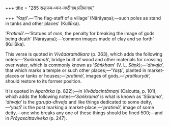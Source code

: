 +++
title = "285 सङ्क्रम-ध्वज-यष्टीनाम् प्रतिमानाम्"

+++
‘*Yaṣṭi*’.—‘The flag-staff of a village’ (Nārāyaṇa);—such poles as stand
in tanks and other places’ (Kullūka).

‘*Pratimā*’.—‘Statues of *men*, the penalty for breaking the image of
gods being death’ (Nārāyaṇa);—‘common images made of clay and so forth’
(Kullūka).

This verse is quoted in *Vivādaratnākara* (p. 363), which adds the
following notes:—‘*Saṅkramaḥ*’, bridge built of wood and other materials
for crossing over water, which is commonly known as ‘*Sāṅkham*’ (V. L.
*Sāṇk*);—‘*dhvaja*’, that which marks a temple or such other
places;—‘*Yaṣṭi*’, planted in market-places or tanks or
houses;—‘*pratimā*’, images of gods,—‘*pratikuryāt*’, should restore to
its former position.

It is quoted in *Aparārka* (p. 822);—in *Vivādacintāmaṇi* (Calcutta, p.
101), which adds the following notes—‘*Saṅkrama*’ is what is known as
‘*Sākama*’, ‘*dhvaja*’ is the *garuḍa-dhvaja* and like things dedicated
to some deity,—‘*yaṣṭī*’ is the post marking a
market-place,—‘*pratimā*’, image of some deity,—one who breaks any one
of these things should be fined 500;—and in *Prāyascittaviveka* (p.
247).


